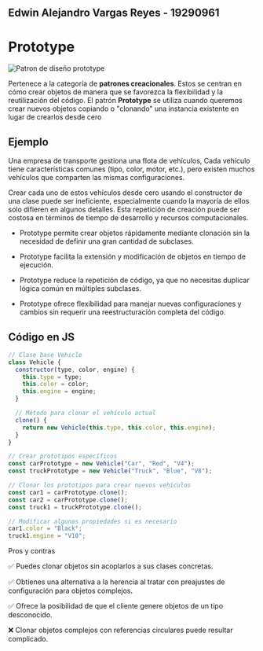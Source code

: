## Edwin Alejandro Vargas Reyes - 19290961
# **Prototype**
![Patron de diseño prototype](https://refactoring.guru/images/patterns/cards/prototype-mini-3x.png)

Pertenece a la categoría de **patrones creacionales**. Estos se centran en cómo crear objetos de manera que se favorezca la flexibilidad y la reutilización del código. El patrón **Prototype** se utiliza cuando queremos crear nuevos objetos copiando o "clonando" una instancia existente en lugar de crearlos desde cero 

## Ejemplo

Una empresa de transporte gestiona una flota de vehículos, Cada vehículo tiene características comunes (tipo, color, motor, etc.), pero existen muchos vehículos que comparten las mismas configuraciones.

Crear cada uno de estos vehículos desde cero usando el constructor de una clase puede ser ineficiente, especialmente cuando la mayoría de ellos solo difieren en algunos detalles. Esta repetición de creación puede ser costosa en términos de tiempo de desarrollo y recursos computacionales.

-   Prototype permite crear objetos rápidamente mediante clonación sin la necesidad de definir una gran cantidad de subclases.

-   Prototype facilita la extensión y modificación de objetos en tiempo de ejecución.

-   Prototype reduce la repetición de código, ya que no necesitas duplicar lógica común en múltiples subclases.

-   Prototype ofrece flexibilidad para manejar nuevas configuraciones y cambios sin requerir una reestructuración completa del código.

## Código en JS
```javascript
// Clase base Vehicle
class Vehicle {
  constructor(type, color, engine) {
    this.type = type;
    this.color = color;
    this.engine = engine;
  }

  // Método para clonar el vehículo actual
  clone() {
    return new Vehicle(this.type, this.color, this.engine);
  }
}

// Crear prototipos específicos
const carPrototype = new Vehicle("Car", "Red", "V4");
const truckPrototype = new Vehicle("Truck", "Blue", "V8");

// Clonar los prototipos para crear nuevos vehículos
const car1 = carPrototype.clone();
const car2 = carPrototype.clone();
const truck1 = truckPrototype.clone();

// Modificar algunas propiedades si es necesario
car1.color = "Black";
truck1.engine = "V10";


```
Pros y contras

✅ Puedes clonar objetos sin acoplarlos a sus clases concretas.

✅ Obtienes una alternativa a la herencia al tratar con preajustes de configuración para objetos complejos.

✅ Ofrece la posibilidad de que el cliente genere objetos de un tipo desconocido.

❌ Clonar objetos complejos con referencias circulares puede resultar complicado.




